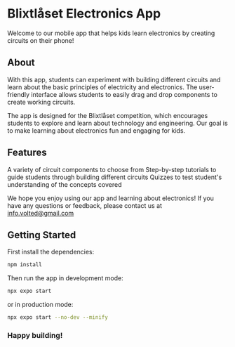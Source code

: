 # Blixtlåset Electronics App

Welcome to our mobile app that helps kids learn electronics by creating circuits on their phone!

## About

With this app, students can experiment with building different circuits and learn about the basic principles of electricity and electronics. The user-friendly interface allows students to easily drag and drop components to create working circuits.

The app is designed for the Blixtlåset competition, which encourages students to explore and learn about technology and engineering. Our goal is to make learning about electronics fun and engaging for kids.

## Features

A variety of circuit components to choose from
Step-by-step tutorials to guide students through building different circuits
Quizzes to test student's understanding of the concepts covered

We hope you enjoy using our app and learning about electronics! If you have any questions or feedback, please contact us at info.volted@gmail.com

## Getting Started

First install the dependencies:
```sh
npm install
```

Then run the app in development mode:
```sh
npx expo start
```

or in production mode:
```sh
npx expo start --no-dev --minify
```

### Happy building!
